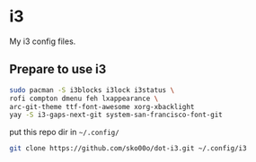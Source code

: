 # i3
My i3 config files.

## Prepare to use i3

```sh
sudo pacman -S i3blocks i3lock i3status \
rofi compton dmenu feh lxappearance \
arc-git-theme ttf-font-awesome xorg-xbacklight
yay -S i3-gaps-next-git system-san-francisco-font-git
```

put this repo dir in `~/.config/`

```sh
git clone https://github.com/sko00o/dot-i3.git ~/.config/i3
```
